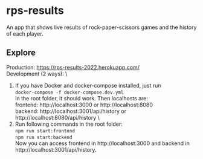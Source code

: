 # rps-results
An app that shows live results of rock-paper-scissors games and the history of each player.

## Explore
Production: https://rps-results-2022.herokuapp.com/ \
Development (2 ways): \

1. If you have Docker and docker-compose installed, just run \
``docker-compose -f docker-compose.dev.yml``\
in the root folder, it should work. Then localhosts are: \
frontend: http://localhost:3000 or http://localhost:8080 \
backend: http://localhost:3001/api/history or http://localhost:8080/api/history \
2. Run following commands in the root folder: \
``npm run start:frontend`` \
``npm run start:backend`` \
Now you can access frontend in http://localhost:3000 and backend in http://localhost:3001/api/history.
